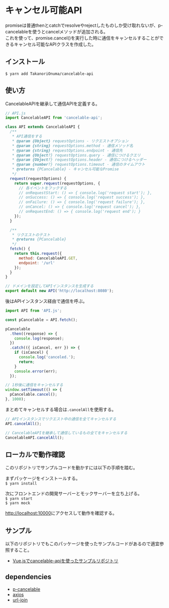 # キャンセル可能API
promiseは普通thenとcatchでresolveやrejectしたものしか受け取れないが、p-cancelableを使うとcancelメソッドが追加される。  
これを使って、promise.cancel()を実行した時に通信をキャンセルすることができるキャンセル可能なAPIクラスを作成した。  

## インストール
`$ yarn add TakanoriOnuma/cancelable-api`

## 使い方
CancelableAPIを継承して通信APIを定義する。

```js:API.js
// API.js
import CancelableAPI from 'cancelable-api';

class API extends CancelableAPI {
  /**
   * API通信をする
   * @param {Object} requestOptions - リクエストオプション
   * @param {string} requestOptions.method - 通信メソッド名
   * @param {string} requestOptions.endpoint - 通信先
   * @param {Object?} requestOptions.query - 通信につけるクエリ
   * @param {Object?} requestOptions.header - 通信につけるヘッダー
   * @param {number?} requestOptions.timeout - 通信のタイムアウト
   * @returns {PCancelable} - キャンセル可能なPromise
   */
  request(requestOptions) {
    return super.request(requestOptions, {
      // 各イベントをフックする
      // onRequestStart: () => { console.log('request start'); },
      // onSuccess: () => { console.log('request success'); },
      // onFailure: () => { console.log('request failure'); },
      // onCancel: () => { console.log('request cancel'); },
      // onRequestEnd: () => { console.log('request end'); }
    });
  }

  /**
   * リクエストのテスト
   * @returns {PCancelable}
   */
  fetch() {
    return this.request({
      method: CancelableAPI.GET,
      endpoint: '/url'
    });
  }
}

// ドメインを設定してAPIインスタンスを生成する
export default new API('http://localhost:8080');
```

後はAPIインスタンス経由で通信を呼ぶ。

```js
import API from 'API.js';

const pCancelable = API.fetch();

pCancelable
  .then((response) => {
    console.log(response);
  })
  .catch(({ isCancel, err }) => {
    if (isCancel) {
      console.log('canceled.');
      return;
    }
    console.error(err);
  });

// 1秒後に通信をキャンセルする
window.setTimeout(() => {
  pCancelable.cancel();
}, 1000);
```

まとめてキャンセルする場合は`.cancelAll`を使用する。

```js
// APIインスタンスでリクエスト中の通信を全てキャンセルする
API.cancelAll();

// CancelableAPIを継承して通信しているもの全てをキャンセルする
CancelableAPI.cancelAll();
```

## ローカルで動作確認
このリポジトリでサンプルコードを動かすには以下の手順を踏む。  

まずパッケージをインストールする。  
`$ yarn install`  

次にフロントエンドの開発サーバーとモックサーバーを立ち上げる。  
`$ yarn start`  
`$ yarn mock`  

[http://localhost:10000](http://localhost:10000)にアクセスして動作を確認する。

## サンプル
以下のリポジトリでもこのパッケージを使ったサンプルコードがあるので適宜参照すること。

+ [Vue.jsでcancelable-apiを使ったサンプルリポジトリ](https://github.com/TakanoriOnuma/use-cancelable-api)

## dependencies
+ [p-cancelable](https://github.com/sindresorhus/p-cancelable)
+ [axios](https://github.com/axios/axios)
+ [url-join](https://github.com/jfromaniello/url-join)
